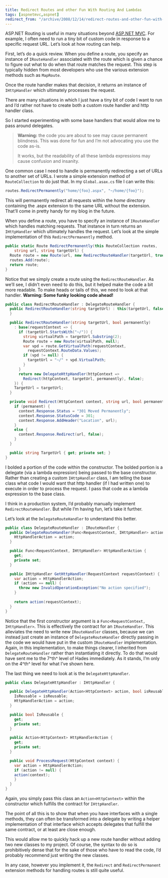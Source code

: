 ```yaml
---
title: Redirect Routes and other Fun With Routing And Lambdas
tags: [aspnetmvc,aspnet]
redirect_from: "/archive/2008/12/14/redirect-routes-and-other-fun-with-routing-and-lambdas.aspx/"
---
```


ASP.NET Routing is useful in many situations beyond [ASP.NET
MVC](http://asp.net/mvc "ASP.NET MVC Website"). For example, I often
need to run a tiny bit of custom code in response to a specific request
URL. Let’s look at how routing can help.

First, let’s do a quick review. When you define a route, you specify an
instance of `IRouteHandler` associated with the route which is given a
chance to figure out what to do when that route matches the request.
This step is typically hidden from most developers who use the various
extension methods such as `MapRoute`.

Once the route handler makes that decision, it returns an instance of
`IHttpHandler` which ultimately processes the request.

There are many situations in which I just have a tiny bit of code I want
to run and I’d rather not have to create both a custom route handler and
http handler class.

So I started experimenting with some base handlers that would allow me
to pass around delegates.

> **Warning:** the code you are about to see may cause permanent
> blindness. This was done for fun and I’m not advocating you use the
> code as-is.
>
> It works, but the readability of all these lambda expressions may
> cause confusion and insanity.

One common case I need to handle is permanently redirecting a set of
URLs to another set of URLs. I wrote a simple extension method of
`RouteCollection` to do just that. In my `Global.asax.cs` file I can
write this:

```csharp
routes.RedirectPermanently("home/{foo}.aspx", "~/home/{foo}");
```

This will permanently redirect all requests within the *home* directory
containing the .aspx extension to the same URL without the extension.
That’ll come in pretty handy for my blog in the future.

When you define a route, you have to specify an instance of
`IRouteHandler` which handles matching requests. That instance in turn
returns an `IHttpHandler` which ultimately handles the request. Let’s
look at the simple implementation of this `RedirectPermanently` method.

```csharp
public static Route RedirectPermanently(this RouteCollection routes, 
    string url, string targetUrl) {
  Route route = new Route(url, new RedirectRouteHandler(targetUrl, true));
  routes.Add(route);
  return route;
}
```

Notice that we simply create a route using the `RedirectRouteHandler`.
As we’ll see, I didn’t even need to do this, but it helped make the code
a bit more readable. To make heads or tails of this, we need to look at
that handler. **Warning: Some funky looking code ahead!**

```csharp
public class RedirectRouteHandler : DelegateRouteHandler {
  public RedirectRouteHandler(string targetUrl) : this(targetUrl, false) { 
  }

  public RedirectRouteHandler(string targetUrl, bool permanently)
    : base(requestContext => {
      if (targetUrl.StartsWith("~/")) {
        string virtualPath = targetUrl.Substring(2);
        Route route = new Route(virtualPath, null);
        var vpd = route.GetVirtualPath(requestContext, 
          requestContext.RouteData.Values);
        if (vpd != null) {
          targetUrl = "~/" + vpd.VirtualPath;
        }
      }
      return new DelegateHttpHandler(httpContext => 
        Redirect(httpContext, targetUrl, permanently), false);
    }) {
    TargetUrl = targetUrl;
  }

  private void Redirect(HttpContext context, string url, bool permanent) {
    if (permanent) {
      context.Response.Status = "301 Moved Permanently";
      context.Response.StatusCode = 301;
      context.Response.AddHeader("Location", url);
    }
    else {
      context.Response.Redirect(url, false);
    }
  }

  public string TargetUrl { get; private set; }
}
```

I bolded a portion of the code within the constructor. The bolded
portion is a delegate (via a lambda expression) being passed to the base
constructor. Rather than creating a custom `IHttpHandler` class, I am
telling the base class what code I would want that http handler (if I
had written one) to execute in order to process the request. I pass that
code as a lambda expression to the base class.

I think in a production system, I’d probably manually implement
`RedirectRouteHandler`. But while I’m having fun, let’s take it further.

Let’s look at the `DelegateRouteHandler` to understand this better.

```csharp
public class DelegateRouteHandler : IRouteHandler {
  public DelegateRouteHandler(Func<RequestContext, IHttpHandler> action) {
    HttpHandlerAction = action;
  }

  public Func<RequestContext, IHttpHandler> HttpHandlerAction {
    get;
    private set;
  }

  public IHttpHandler GetHttpHandler(RequestContext requestContext) {
    var action = HttpHandlerAction;
    if (action == null) {
      throw new InvalidOperationException("No action specified");
    }
    
    return action(requestContext);
  }
}
```

Notice that the first constructor argument is a
`Func<RequestContext, IHttpHandler>`. This is effectively the contract
for an `IRouteHandler`. This alleviates the need to write new
`IRouteHandler` classes, because we can instead just create an instance
of `DelegateRouteHandler` directly passing in the code we would have put
in the custom `IRouteHandler` implementation. Again, in this
implementation, to make things clearer, I inherited from
`DelegateRouteHandler` rather than instantiating it directly. To do that
would have sent me to the 7^th^ level of Hades immediately. As it
stands, I’m only on the 4^th^ level for what I’ve shown here.

The last thing we need to look at is the `DelegateHttpHandler`.

```csharp
public class DelegateHttpHandler : IHttpHandler {

  public DelegateHttpHandler(Action<HttpContext> action, bool isReusable) {
    IsReusable = isReusable;
    HttpHandlerAction = action;
  }

  public bool IsReusable {
    get;
    private set;
  }

  public Action<HttpContext> HttpHandlerAction {
    get;
    private set;
  }

  public void ProcessRequest(HttpContext context) {
    var action = HttpHandlerAction;
    if (action != null) {
    action(context);
    }
  }
}
```

Again, you simply pass this class an `Action<HttpContext>` within the
constructor which fulfills the contract for `IHttpHandler`.

The point of all this is to show that when you have interfaces with a
single methods, they can often be transformed into a delegate by writing
a helper implementation of that interface which accepts delegates that
fulfill the same contract, or at least are close enough.

This would allow me to quickly hack up a new route handler without
adding two new classes to my project. Of course, the syntax to do so is
prohibitively dense that for the sake of those who have to read the
code, I’d probably recommend just writing the new classes.

In any case, however you implement it, the `Redirect` and
`RedirectPermanent` extension methods for handling routes is still quite
useful.

